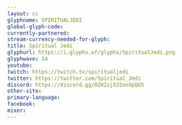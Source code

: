 ```yaml
---
layout: cc
glyphname: SPIRITUALJEDI
global-glyph-code: 
currently-partnered: 
stream-currency-needed-for-glyph: 
title: Spiritual Jedi
glyphurl: https://i.glyphs.wf/glyphs/SpiritualJedi.png
glyphwave: 14
youtube: 
twitch: https://twitch.tv/spiritualjedi
twitter: https://twitter.com/Spiritual_Jedi
discord: https://discord.gg/0ZHIsjOJ2nnXpQU5
other-site: 
primary-language: 
facebook: 
mixer: 
---
```


